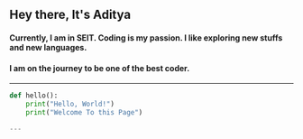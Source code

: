 ## Hey there, It's Aditya

#### Currently, I am in SEIT. Coding is my passion. I like exploring new stuffs and new languages. 
#### I am on the journey to be one of the best coder.

---

```python
def hello():
    print("Hello, World!")
    print("Welcome To this Page")

---





